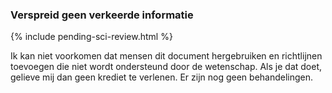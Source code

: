 ### Verspreid geen verkeerde informatie

{% include pending-sci-review.html %}

Ik kan niet voorkomen dat mensen dit document hergebruiken en richtlijnen toevoegen die niet wordt ondersteund door de wetenschap. Als je dat doet, gelieve mij dan geen krediet te verlenen. Er zijn nog geen behandelingen.
